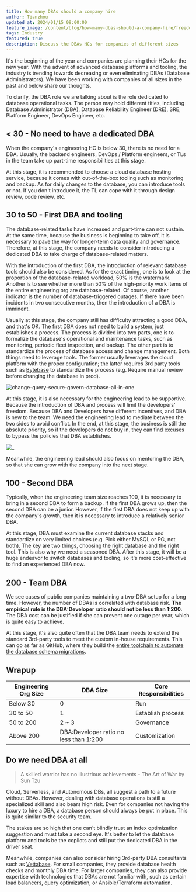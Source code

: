```yaml
---
title: How many DBAs should a company hire
author: Tianzhou
updated_at: 2024/01/15 09:00:00
feature_image: /content/blog/how-many-dbas-should-a-company-hire/freedom-control.webp
tags: Industry
featured: true
description: Discuss the DBAs HCs for companies of different sizes
---
```


It's the beginning of the year and companies are planning their HCs for the new year. With the advent of advanced database platforms and tooling, the industry is trending towards decreasing or even eliminating DBAs (Database Administrators). We have been working with companies of all sizes in the past and below share our thoughts.

To clarify, the DBA role we are talking about is the role dedicated to database operational tasks. The person may hold different titles, including Database Administrator (DBA), Database Reliability Engineer (DRE), SRE, Platform Engineer, DevOps Engineer, etc.

## < 30 - No need to have a dedicated DBA

When the company's engineering HC is below 30, there is no need for a DBA. Usually, the backend engineers, DevOps / Platform engineers, or TLs in the team take up part-time responsibilities at this stage.

At this stage, it is recommended to choose a cloud database hosting service, because it comes with out-of-the-box tooling such as monitoring and backup. As for daily changes to the database, you can introduce tools or not. If you don't introduce it, the TL can cope with it through design review, code review, etc.

## 30 to 50 - First DBA and tooling

The database-related tasks have increased and part-time can not sustain. At the same time, because the business is beginning to take off, it is necessary to pave the way for longer-term data quality and governance. Therefore, at this stage, the company needs to consider introducing a dedicated DBA to take charge of database-related matters.

With the introduction of the first DBA, the introduction of relevant database tools should also be considered. As for the exact timing, one is to look at the proportion of the database-related workload, 50% is the watermark. Another is to see whether more than 50% of the high-priority work items of the entire engineering org are database-related. Of course, another indicator is the number of database-triggered outages. If there have been incidents in two consecutive months, then the introduction of a DBA is imminent.

Usually at this stage, the company still has difficulty attracting a good DBA, and that's OK. The first DBA does not need to build a system, just establishes a process. The process is divided into two parts, one is to formalize the database's operational and maintenance tasks, such as monitoring, periodic fleet inspection, and backup. The other part is to standardize the process of database access and change management. Both things need to leverage tools. The former usually leverages the cloud platform with the proper configuration; the latter requires 3rd party tools such as [Bytebase](https://docs.bytebase.com/introduction/what-is-bytebase/) to standardize the process (e.g. Require manual review before changing the database in prod).

![change-query-secure-govern-database-all-in-one](/images/db-scheme-lg.png)

At this stage, it is also necessary for the engineering lead to be supportive. Because the introduction of DBA and process will limit the developers' freedom. Because DBA and Developers have different incentives, and DBA is new to the team. We need the engineering lead to mediate between the two sides to avoid conflict. In the end, at this stage, the business is still the absolute priority, so if the developers do not buy in, they can find excuses to bypass the policies that DBA establishes.

![_](/content/blog/how-many-dbas-should-a-company-hire/freedom-control.webp)

Meanwhile, the engineering lead should also focus on mentoring the DBA, so that she can grow with the company into the next stage.

## 100 - Second DBA

Typically, when the engineering team size reaches 100, it is necessary to bring in a second DBA to form a backup. If the first DBA grows up, then the second DBA can be a junior. However, if the first DBA does not keep up with the company's growth, then it is necessary to introduce a relatively senior DBA.

At this stage, DBA must examine the current database stacks and standardize on very limited choices (e.g. Pick either MySQL or PG, not both). The key are two things, choosing the right database and the right tool. This is also why we need a seasoned DBA. After this stage, it will be a huge endeavor to switch databases and tooling, so it's more cost-effective to find an experienced DBA now.

## 200 - Team DBA

We see cases of public companies maintaining a two-DBA setup for a long time. However, the number of DBAs is correlated with database risk. **The empirical rule is the DBA:Developer ratio should not be less than 1:200**. The DBA cost can be justified if she can prevent one outage per year, which is quite easy to achieve.

At this stage, it's also quite often that the DBA team needs to extend the standard 3rd-party tools to meet the custom in-house requirements. This can go as far as GitHub, where they build the [entire toolchain to automate the database schema migrations](https://github.blog/2020-02-14-automating-mysql-schema-migrations-with-github-actions-and-more/).

## Wrapup

| Engineering Org Size | DBA Size                               | Core Responsibilities |
| -------------------- | -------------------------------------- | --------------------- |
| Below 30             | 0                                      | Run                   |
| 30 to 50             | 1                                      | Establish process     |
| 50 to 200            | 2 ~ 3                                  | Governance            |
| Above 200            | DBA:Developer ratio no less than 1:200 | Customization         |

## Do we need DBA at all

> A skilled warrior has no illustrious achievements - The Art of War by Sun Tzu

Cloud, Serverless, and Autonomous DBs, all suggest a path to a future without DBAs. However, dealing with database operations is still a specialized skill and also bears high risk. Even for companies not having the luxury to hire a DBA, a database person should always be put in place. This is quite similar to the security team.

The stakes are so high that one can't blindly trust an index optimization suggestion and must take a second eye. It's better to let the database platform and tools be the copilots and still put the dedicated DBA in the driver seat.

Meanwhile, companies can also consider hiring 3rd-party DBA consultants such as [Vettabase](https://vettabase.com/). For small companies, they provide database health checks and monthly DBA time. For larger companies, they can also provide expertise with technologies that DBAs are not familiar with, such as certain load balancers, query optimization, or Ansible/Terraform automation.
